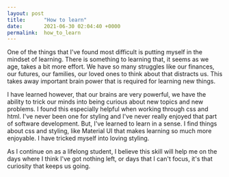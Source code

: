 ```yaml
---
layout: post
title:      "How to learn"
date:       2021-06-30 02:04:40 +0000
permalink:  how_to_learn
---
```


One of the things that I've found most difficult is putting myself in the mindset of learning. There is something to learning that, it seems as we age, takes a bit more effort. We have so many struggles like our finances, our futures, our families, our loved ones to think about that distracts us. This takes away important brain power that is required for learning new things. 

I have learned however, that our brains are very powerful, we have the ability to trick our minds into being curious about new topics and new problems. I found this especially helpful when working through css and html. I've never been one for styling and I've never really enjoyed that part of software development. But, I've learned to learn in a sense. I find things about css and styling, like Material UI that makes learning so much more enjoyable. I have tricked myself into loving styling. 

As I continue on as a lifelong student, I believe this skill will help me on the days where I think I've got nothing left, or days that I can't focus, it's that curiosity that keeps us going.

